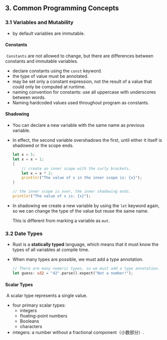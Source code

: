 ## 3. Common Programming Concepts

### 3.1 Variables and Mutability

* by default variables are immutable.

#### Constants

​	`Constants` are not allowed to change, but there are differences between constants and immutable variables.

* declare constants using the `const` keyword.
* the type of value must be annotated.
* may be set only a constant expression, not the result of a value that could only be computed at runtime.
* naming convention for constants: use all uppercase with underscores between words.
* Naming hardcoded  values used throughout program as constants.

#### Shadowing

* You can declare a new variable with the same name as previous variable.

* In effect, the second variable overshadows the first, until either it itself is shadowed or the scope ends.

  ```rust
  let x = 5;
  let x = x + 1;
  {
      // create an inner scope with the curly brackets.
      let x = x * 2;
      println!("The value of x in the inner scope is: {x}");
  }
  
  // the inner scope is over, the inner shadowing ends.
  println!("The value of x is: {x}");
  ```

* In shadowing we create a new variable by using the `let` keyword again, so we can change the type of the value but reuse the same name.

  This is different from marking a variable as `mut`.

### 3.2 Date Types

* Rust is a **statically typed** language, which means that it must know the types of all variables at compile time. 

* When many types are possible, we must add a type annotation.

  ```rust
  // There are many numeric types, so we must add a type annotation.
  let guess: u32 = "42".parse().expect("Not a number!");
  ```

#### Scalar Types

​	A scalar type represents a single value.

* four primary scalar types:
  * integers
  * floating-point numbers
  * Booleans
  * characters
* integers: a number without a fractional component（小数部分）.
